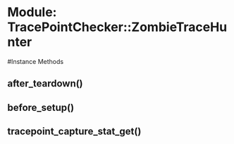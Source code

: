 # Module: TracePointChecker::ZombieTraceHunter
    




#Instance Methods
## after_teardown() [](#method-i-after_teardown)

## before_setup() [](#method-i-before_setup)

## tracepoint_capture_stat_get() [](#method-i-tracepoint_capture_stat_get)

